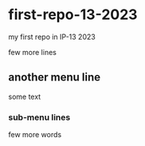 # first-repo-13-2023

my first repo in IP-13 2023

few more lines

## another menu line 
some text

### sub-menu lines 
few more words
